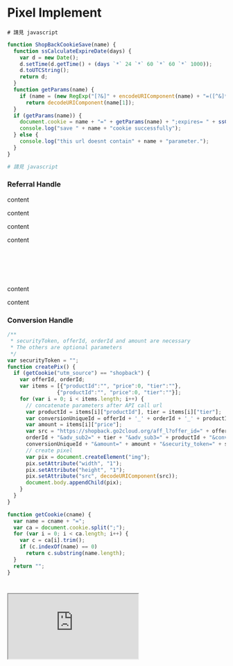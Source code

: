 # Pixel Implement


``` shell
# 請見 javascript
```

```javascript
function ShopBackCookieSave(name) {
  function ssCalculateExpireDate(days) {
    var d = new Date();
    d.setTime(d.getTime() + (days `*` 24 `*` 60 `*` 60 `*` 1000));
    d.toUTCString();
    return d;
  }
  function getParams(name) {
    if (name = (new RegExp("[?&]" + encodeURIComponent(name) + "=([^&]*)")).exec(location.search))
      return decodeURIComponent(name[1]);
  }
  if (getParams(name)) {
    document.cookie = name + "=" + getParams(name) + ";expires= " + ssCalculateExpireDate(30) + "; path=/";
    console.log("save " + name + "cookie successfully");
  } else {
    console.log("this url doesnt contain" + name + "parameter.");
  }
}
```

``` python
# 請見 javascript
```

### Referral Handle

content

content

content

content

<aside class="notice"></br></br></br></br></aside>

content

content

### Conversion Handle

```javascript
/**
 * securityToken, offerId, orderId and amount are necessary
 * The others are optional parameters 
 */
var securityToken = "";
function createPix() {
  if (getCookie("utm_source") == "shopback") {
    var offerId, orderId; 
    var items = [{"productId":"", "price":0, "tier":""},
                {"productId":"", "price":0, "tier":""}];
    for (var i = 0; i < items.length; i++) {
      // concatenate parameters after API call url
      var productId = items[i]["productId"], tier = items[i]["tier"]; 
      var conversionUniqueId = offerId + '_' + orderId + '_' + productId; 
      var amount = items[i]["price"]; 
      var src = "https://shopback.go2cloud.org/aff_l?offer_id=" + offerId + "&adv_sub=" + 
      orderId + "&adv_sub2=" + tier + "&adv_sub3=" + productId + "&conversion_unique_id=" +
      conversionUniqueId + "&amount=" + amount + "&security_token=" + securityToken;
      // create pixel 
      var pix = document.createElement("img");
      pix.setAttribute("width", "1");
      pix.setAttribute("height", "1");
      pix.setAttribute("src", decodeURIComponent(src));
      document.body.appendChild(pix);
    }
  }
}

function getCookie(cname) {
  var name = cname + "=";
  var ca = document.cookie.split(";");
  for (var i = 0; i < ca.length; i++) {
    var c = ca[i].trim();
    if (c.indexOf(name) == 0)
      return c.substring(name.length);
  }
  return "";
}
```

###   
</br>
<iframe id="jsemb" src="https://stackblitz.com/edit/js-ye3mfy?embed=1&file=index.html&hidedevtools=0&devtoolsheight=60"></iframe>